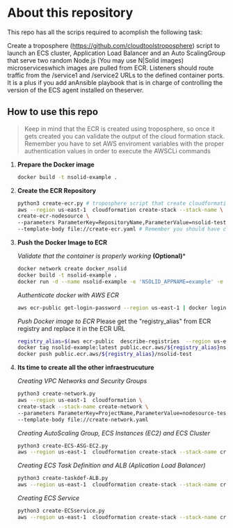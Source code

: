 # About this repository
This repo has all the scrips required to acomplish the following task:

Create a troposphere (https://github.com/cloudtoolstroposphere) script to launch an
ECS cluster, Application Load Balancer and an Auto ScalingGroup that serve two
random Node.js (You may use N|Solid images) microserviceswhich images are pulled
from ECR. Listeners should route traffic from the /service1 and /service2 URLs to
the defined container ports. It is a plus if you add anAnsible playbook that is in charge of
controlling the version of the ECS agent installed on theserver.

## How to use this repo
> Keep in mind that the ECR is created using troposphere, so once it gets created you can validate the output of the cloud formation stack.
> Remember you have to set AWS enviroment variables with the proper authentication values in order to execute the AWSCLi commands

1. **Prepare the Docker image**
    ```sh
    docker build -t nsolid-example .
    ```
2. **Create the ECR Repository**
    ```sh
    python3 create-ecr.py # troposphere script that create cloudformation file with name "create-ecr.yaml"
    aws --region us-east-1  cloudformation create-stack --stack-name \
    create-ecr-nodesource \
    --parameters ParameterKey=RepositoryName,ParameterValue=nsolid-test \
    --template-body file://create-ecr.yaml # Remember you should have configured the AWSCLI authentication 
    ```
3. **Push the Docker Image to ECR**

    *Validate that the container is properly working*  **(Optional)***
    ```sh
    docker network create docker_nsolid
    docker build -t nsolid-example .
    docker run -d --name nsolid-example -e 'NSOLID_APPNAME=example' -e 'NSOLID_COMMAND=console:9001' -e 'NSOLID_DATA=console:9002' -e 'NSOLID_BULK=console:9003' --network docker_nsolid -p 8888:8888 nsolid-example
    ```
    *Authenticate docker with AWS ECR*
    ```sh
    aws ecr-public get-login-password --region us-east-1 | docker login --username AWS --password-stdin public.ecr.aws
    ```
    *Push Docker image to ECR*
    Please get the "registry_alias" from ECR registry and replace it in the ECR  URL 
    ```sh
    registry_alias=$(aws ecr-public  describe-registries  --region us-east-1 --query 'registries[*].aliases[*].name' --output text)
    docker tag nsolid-example:latest public.ecr.aws/${registry_alias}nsolid-test/
    docker push public.ecr.aws/${registry_alias}/nsolid-test
    ```

4. **Its time to create all the other infraestrucuture**

    *Creating VPC Networks and Security Groups*
    ```sh
    python3 create-network.py
    aws --region us-east-1  cloudformation \
    create-stack --stack-name create-network \
    --parameters ParameterKey=ProjectName,ParameterValue=nodesource-test \
    --template-body file://create-network.yaml
    ```
    *Creating AutoScaling Group, ECS Instances (EC2) and ECS Cluster*
    ```sh
    python3 create-ECS-ASG-EC2.py
    aws --region us-east-1  cloudformation create-stack --stack-name create-ECS-ASG.EC2 --template-body file://create-ECS-ASG-EC2.yaml --capabilities CAPABILITY_NAMED_IAM CAPABILITY_AUTO_EXPAND
    ```
    *Creating ECS Task Definition and ALB (Aplication Load Balancer)*
    ```sh
    python3 create-taskdef-ALB.py
    aws --region us-east-1  cloudformation create-stack --stack-name create-taskdef-ALB --template-body file://create-taskdef-ALB.yaml --parameters ParameterKey=ECRurl,ParameterValue=public.ecr.aws/${registry_alias}/nsolid-test
    ```
    *Creating ECS Service*
    ```sh
    python3 create-ECSservice.py
    aws --region us-east-1  cloudformation create-stack --stack-name create-ECSservice --template-body file://create-ECSservice.yaml
    ```




